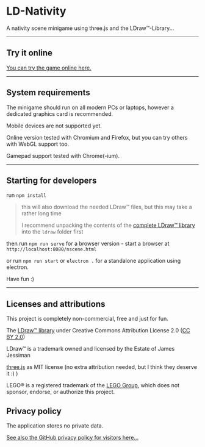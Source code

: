 # LD-Nativity

A nativity scene minigame using three.js and the LDraw™-Library...

---

## Try it online

[You can try the game online here.](https://goeroeg.github.io/ld-nativity/nscene.html)

---

## System requirements

The minigame should run on all modern PCs or laptops, however a dedicated graphics card is recommended.

Mobile devices are not supported yet.

Online version tested with Chromium and Firefox, but you can try others with WebGL support too.

Gamepad support tested with Chrome(-ium).

---

## Starting for developers

run ```npm install```
> this will also download the needed LDraw™ files, but this may take a rather long time
>
> I recommend unpacking the contents of the [complete LDraw™ library](http://www.ldraw.org/library/updates/complete.zip) into the ```ldraw``` folder first

then run ```npm run serve``` for a browser version - start a browser at ```http://localhost:8080/nscene.html```

or run ```npm run start``` or ```electron .``` for a standalone application using electron.

Have fun :)

---

## Licenses and attributions

This project is completely non-commercial, free and just for fun.

The [LDraw™ library](https://www.ldraw.org/) under Creative Commons Attribution License 2.0 ([CC BY 2.0](https://creativecommons.org/licenses/by/2.0/))

LDraw™ is a trademark owned and licensed by the Estate of James Jessiman

[three.js](https://threejs.org/) as MIT license (no extra attribution needed, but I think they deserve it :) )

LEGO® is a registered trademark of the [LEGO Group](https://www.lego.com/), which does not sponsor, endorse, or authorize this project.

## Privacy policy

The application stores no private data.

[See also the GitHub privacy policy for visitors here...](https://help.github.com/en/github/site-policy/github-privacy-statement#github-pages)
